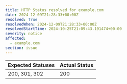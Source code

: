 ```yaml
---
title: HTTP Status resolved for example.com
date: 2024-12-09T21:28:33+00:00Z
resolved: True
resolvedWhen: 2024-12-09T21:28:33+00:00Z
resolvedStartTime: 2024-10-25T21:09:43.191474+00:00
severity: notice
affected:
  - example.com
section: issue
---
```


| Expected Statuses | Actual Status  |
|-------------------|----------------|
| 200, 301, 302 | 200 |

